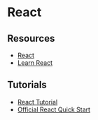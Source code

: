 # React

## Resources

- [React](https://react.dev/)
- [Learn React](https://scrimba.com/learn-react-c0e)

## Tutorials

- [React Tutorial](https://react-tutorial.app/)
- [Official React Quick Start](https://react.dev/learn)
